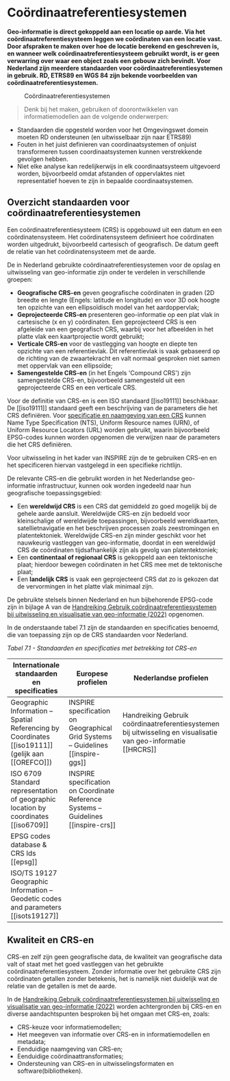 # Coördinaatreferentiesystemen

**Geo-informatie is direct gekoppeld aan een locatie op aarde. Via het coördinaatreferentiesysteem leggen we coördinaten van een locatie vast. Door afspraken te maken over hoe de locatie berekend en geschreven is, en wanneer welk coördinaatreferentiesysteem gebruikt wordt, is er geen verwarring over waar een object zoals een gebouw zich bevindt.
Voor Nederland zijn meerdere standaarden voor coördinaatreferentiesystemen in gebruik. RD, ETRS89 en WGS 84 zijn bekende voorbeelden van coördinaatreferentiesystemen.**

<figure id="pd">
<a href="media/Raamwerk Coördinaatreferentiesysteem_versie 0.91.png" target="_blank"><img src="media/Raamwerk Coördinaatreferentiesysteem_versie 0.91.png" alt=""></a>
<figcaption>Coördinaatreferentiesystemen</figcaption>
</figure>

> Denk bij het maken, gebruiken of doorontwikkelen van informatiemodellen aan de volgende onderwerpen:
- Standaarden die opgesteld worden voor het Omgevingswet domein moeten RD ondersteunen (en uitwisselbaar zijn naar ETRS89)
- Fouten in het juist definieren van coordinaatsystemen of onjuist transformeren tussen coordinaatsystemen kunnen verstrekkende gevolgen hebben. 
- Niet elke analyse kan redelijkerwijs in elk coordinaatsysteem uitgevoerd worden, bijvoorbeeld omdat afstanden of oppervlaktes niet representatief hoeven te zijn in bepaalde coordinaatsystemen.


## Overzicht standaarden voor coördinaatreferentiesystemen

Een coördinaatreferentiesysteem (CRS) is opgebouwd uit een datum en een coördinatensysteem. Het coördinatensysteem definieert hoe coördinaten worden uitgedrukt, bijvoorbeeld cartesisch of geografisch. De datum geeft de relatie van het coördinatensysteem met de aarde. 

De in Nederland gebruikte coördinaatreferentiesystemen voor de opslag en uitwisseling van geo-informatie zijn onder te verdelen in verschillende groepen:

* **Geografische CRS-en** geven geografische coördinaten in graden (2D breedte en lengte (Engels: latitude en longitude) en voor 3D ook hoogte ten opzichte van een ellipsoïdisch model van het aardoppervlak;
* **Geprojecteerde CRS-en** presenteren geo-informatie op een plat vlak in cartesische (x en y) coördinaten. Een geprojecteerd CRS is een afgeleide van een geografisch CRS, waarbij voor het afbeelden in het platte vlak een kaartprojectie wordt gebruikt;
* **Verticale CRS-en** voor de vastlegging van hoogte en diepte ten opzichte van een referentievlak. Dit referentievlak is vaak gebaseerd op de richting van de zwaartekracht en valt normaal gesproken niet samen met oppervlak van een ellipsoïde;
* **Samengestelde CRS-en** (in het Engels 'Compound CRS') zijn samengestelde CRS-en, bijvoorbeeld samengesteld uit een geprojecteerde CRS en een verticale CRS.

Voor de definitie van CRS-en is een ISO standaard [[iso19111]] beschikbaar. De [[iso19111]] standaard geeft een beschrijving van de parameters die het CRS definiëren. Voor [specificatie en naamgeving van een CRS](https://docs.geostandaarden.nl/crs/crs/#naamgeving-van-crs) kunnen Name Type Specification (NTS), Uniform Resource names (URN), of Uniform Resource Locators (URL) worden gebruikt, waarin bijvoorbeeld EPSG-codes kunnen worden opgenomen die verwijzen naar de parameters die het CRS definiëren.  

Voor uitwisseling in het kader van INSPIRE zijn de te gebruiken CRS-en en het specificeren hiervan vastgelegd in een specifieke richtlijn. 

De relevante CRS-en die gebruikt worden in het Nederlandse geo-informatie infrastructuur, kunnen ook worden ingedeeld naar hun geografische toepassingsgebied:
* Een **wereldwijd CRS** is een CRS dat gemiddeld zo goed mogelijk bij de gehele aarde aansluit. Wereldwijde CRS-en zijn bedoeld voor kleinschalige of wereldwijde toepassingen, bijvoorbeeld wereldkaarten, satellietnavigatie en het beschrijven processen zoals zeestromingen en platentektoniek. Wereldwijde CRS-en zijn minder geschikt voor het nauwkeurig vastleggen van geo-informatie, doordat in een wereldwijd CRS de coördinaten tijdsafhankelijk zijn als gevolg van platentektoniek;
* Een **continentaal of regionaal CRS** is gekoppeld aan een tektonische plaat; hierdoor bewegen coördinaten in het CRS mee met de tektonische plaat;
* Een **landelijk CRS** is vaak een geprojecteerd CRS dat zo is gekozen dat de vervormingen in het platte vlak minimaal zijn.

De gebruikte stelsels binnen Nederland en hun bijbehorende EPSG-code zijn in bijlage A van de [Handreiking Gebruik coördinaatreferentiesystemen bij uitwisseling en visualisatie van geo-informatie (2022)](https://docs.geostandaarden.nl/crs/crs/) opgenomen.

In de onderstaande tabel 7.1 zijn de standaarden en specificaties benoemd, die van toepassing zijn op de CRS standaarden voor Nederland.

*Tabel 7.1 - Standaarden en specificaties met betrekking tot CRS-en*

<table>
  <colgroup>
  <col style= "width: 34%;" >
  <col style= "width: 33%;" >
  <col style= "width: 33%;" >
   </colgroup>
  <thead>
    <tr>
      <th> Internationale standaarden en specificaties </th>
      <th> Europese profielen </th>
      <th> Nederlandse profielen </th>
    </tr>
  </thead>
  <tbody>
    <tr>
      <td>Geographic Information – Spatial Referencing by Coordinates [[iso19111]] (gelijk aan [[OREFCO]]) </td>
      <td>INSPIRE specification on Geographical Grid Systems – Guidelines [[inspire-ggs]] </td>
      <td>Handreiking Gebruik coördinaatreferentiesystemen bij uitwisseling en visualisatie van geo-informatie [[HRCRS]] </td>
    </tr>
    <tr>
      <td>ISO 6709 Standard representation of geographic location by coordinates [[iso6709]] </td>
      <td>INSPIRE specification on Coordinate Reference Systems – Guidelines [[inspire-crs]] </td>
      <td> </td>
     </tr>
    <tr>
      <td>EPSG codes database & CRS Ids [[epsg]] </td>
      <td> </td>
      <td> </td>
     </tr>
    <tr>
      <td>ISO/TS 19127 Geographic Information – Geodetic codes and parameters [[isots19127]] </td>
      <td> </td>
      <td> </td>
     </tr>
  </tbody>
</table>

## Kwaliteit en CRS-en

CRS-en zelf zijn geen geografische data, de kwaliteit van geografische data valt of staat met het goed vastleggen van het gebruikte coördinaatreferentiesysteem. Zonder informatie over het gebruikte CRS zijn coördinaten getallen zonder betekenis, het is namelijk niet duidelijk wat de relatie van de getallen is met de aarde.

In de [Handreiking Gebruik coördinaatreferentiesystemen bij uitwisseling en visualisatie van geo-informatie (2022)](https://docs.geostandaarden.nl/crs/crs/) worden achtergronden bij CRS-en en diverse aandachtspunten besproken bij het omgaan met CRS-en, zoals:

- CRS-keuze voor informatiemodellen;
- Het meegeven van informatie over CRS-en in informatiemodellen en metadata;
- Eenduidige naamgeving van CRS-en;
- Eenduidige coördinaattransformaties;
- Ondersteuning van CRS-en in uitwisselingsformaten en software(bibliotheken). 